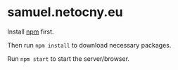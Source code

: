 # samuel.netocny.eu

Install [npm](http://blog.npmjs.org/post/85484771375/how-to-install-npm) first.

Then run `npm install` to download necessary packages.

Run `npm start` to start the server/browser.